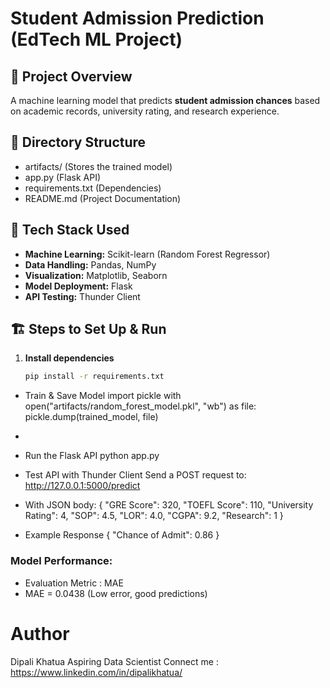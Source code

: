 # Student Admission Prediction (EdTech ML Project)

## 🚀 Project Overview
A machine learning model that predicts **student admission chances** based on academic records, university rating, and research experience.

## 📂 Directory Structure
- artifacts/  (Stores the trained model)
- app.py  (Flask API)
- requirements.txt  (Dependencies)
- README.md  (Project Documentation)

## 🔧 Tech Stack Used
- **Machine Learning:** Scikit-learn (Random Forest Regressor)
- **Data Handling:** Pandas, NumPy
- **Visualization:** Matplotlib, Seaborn
- **Model Deployment:** Flask
- **API Testing:** Thunder Client

## 🏗️ Steps to Set Up & Run
1. **Install dependencies**
   ```bash
   pip install -r requirements.txt

- Train & Save Model
import pickle
with open("artifacts/random_forest_model.pkl", "wb") as file:
    pickle.dump(trained_model, file)
- 
- Run the Flask API
python app.py
- Test API with Thunder Client Send a POST request to:
http://127.0.0.1:5000/predict

- With JSON body:
{
  "GRE Score": 320,
  "TOEFL Score": 110,
  "University Rating": 4,
  "SOP": 4.5,
  "LOR": 4.0,
  "CGPA": 9.2,
  "Research": 1
}
- Example Response
{
  "Chance of Admit": 0.86
}
 ### Model Performance:
 - Evaluation Metric : MAE
 - MAE = 0.0438 (Low error, good predictions)

# Author
Dipali Khatua
Aspiring Data Scientist
Connect me : https://www.linkedin.com/in/dipalikhatua/